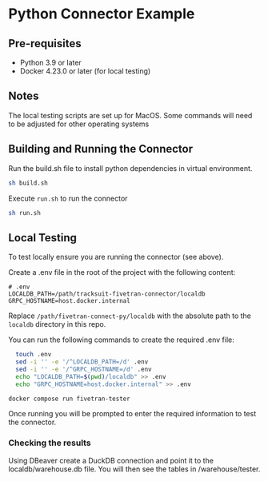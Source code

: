 # Python Connector Example

## Pre-requisites
- Python 3.9 or later
- Docker 4.23.0 or later (for local testing)

## Notes
The local testing scripts are set up for MacOS. Some commands will need to be adjusted for other operating systems 

## Building and Running the Connector

Run the build.sh file to install python dependencies in virtual environment. 
```bash
sh build.sh
```

Execute `run.sh` to run the connector
```bash
sh run.sh
```

## Local Testing
To test locally ensure you are running the connector (see above).

Create a .env file in the root of the project with the following content:
```plaintext
# .env
LOCALDB_PATH=/path/tracksuit-fivetran-connector/localdb
GRPC_HOSTNAME=host.docker.internal
```
Replace `/path/fivetran-connect-py/localdb` with the absolute path to the `localdb` directory in this repo.

You can run the following commands to create the required .env file:
```bash
  touch .env
  sed -i '' -e '/^LOCALDB_PATH=/d' .env
  sed -i '' -e '/^GRPC_HOSTNAME=/d' .env
  echo "LOCALDB_PATH=$(pwd)/localdb" >> .env
  echo "GRPC_HOSTNAME=host.docker.internal" >> .env
```

```bash
docker compose run fivetran-tester
```

Once running you will be prompted to enter the required information to test the connector.

### Checking the results

Using DBeaver create a DuckDB connection and point it to the localdb/warehouse.db file. You will then see the tables in /warehouse/tester.
